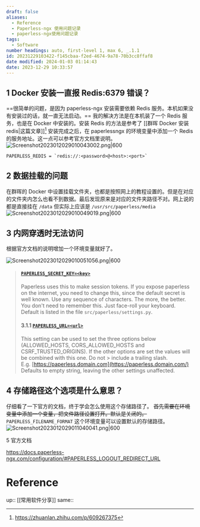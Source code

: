 ```yaml
---
draft: false
aliases:
  - Reference
  - Paperless-ngx 使用问题记录
  - paperless-ngx使用问题记录
tags:
  - Software
number headings: auto, first-level 1, max 6, _.1.1
id: 20231229103422-f145cbaa-f2ed-4674-9a78-70b3cc8ffaf8
date modified: 2024-01-03 01:14:43
date: 2023-12-29 10:33:57
---
```


## 1 Docker 安装一直报 Redis:6379 错误？

==很简单的问题，是因为 paperless-ngx 安装需要依赖 Redis 服务。本机如果没有安装过的话，就一直无法启动。==
我的解决方法是在本机装了一个 Redis 服务，也是在 Docker 中安装的。安装 Redis 的方法是参考了 [[群晖 Docker 安装 redis|这篇文章]][^1]
安装完成之后，在 paperlessngx 的环境变量中添加一个 Redis 的服务地址。这一点可以参考官方文档里说明。
![Screenshot2023012029010043002.png|600](https://pic.237484.xyz/2023/12/202312291044404.png)

```
PAPERLESS_REDIS = `redis://:<password>@<host>:<port>`
```

## 2 数据挂载的问题

在群晖的 Docker 中设置挂载文件夹，也都是按照网上的教程设置的。但是在对应的文件夹内怎么也看不到数据。最后发现原来是对应的文件夹路径不对。网上说的都是直接挂在 `/data` 但实际上应该是 `/usr/src/paperless/media`
![Screenshot2023012029010049019.png|600](https://pic.237484.xyz/2023/12/202312291052315.png)

## 3 内网穿透时无法访问

根据官方文档的说明增加一个环境变量就好了。

![Screenshot2023012029010051056.png|600](https://pic.237484.xyz/2023/12/202312291052713.png)

> #### [`PAPERLESS_SECRET_KEY=<key>`](https://docs.paperless-ngx.com/configuration/#PAPERLESS_SECRET_KEY)
> Paperless uses this to make session tokens. If you expose paperless on the internet, you need to change this, since the default secret is well known.
> Use any sequence of characters. The more, the better. You don't need to remember this. Just face-roll your keyboard.
> Default is listed in the file `src/paperless/settings.py`.
> #### 3.1.1 [`PAPERLESS_URL=<url>`](https://docs.paperless-ngx.com/configuration/#PAPERLESS_URL)
> This setting can be used to set the three options below (ALLOWED_HOSTS, CORS_ALLOWED_HOSTS and CSRF_TRUSTED_ORIGINS). If the other options are set the values will be combined with this one. Do not > include a trailing slash. E.g. [https://paperless.domain.com](https://paperless.domain.com/)
> Defaults to empty string, leaving the other settings unaffected.

## 4 存储路径这个选项是什么意思？

仔细看了一下官方的文档，终于学会怎么使用这个存储路径了。
~~首先需要在环境变量中添加一个变量，把文件路径设置打开。默认是关闭的。~~
`PAPERLESS_FILENAME_FORMAT` 这个环境变量可以设置默认的存储路径。
![Screenshot2023012029011040041.png|600](https://pic.237484.xyz/2023/12/202312291147788.png)

5 官方文档

https://docs.paperless-ngx.com/configuration/#PAPERLESS_LOGOUT_REDIRECT_URL

# Reference

up:: [[常用软件分享]]
same::

[^1]: https://zhuanlan.zhihu.com/p/609267375